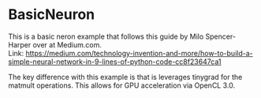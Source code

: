 ﻿# BasicNeuron
This is a basic neron example that follows this guide by Milo Spencer-Harper over at Medium.com.  
Link: https://medium.com/technology-invention-and-more/how-to-build-a-simple-neural-network-in-9-lines-of-python-code-cc8f23647ca1  

The key difference with this example is that is leverages tinygrad for the matmult operations. This allows for GPU acceleration via OpenCL 3.0.
